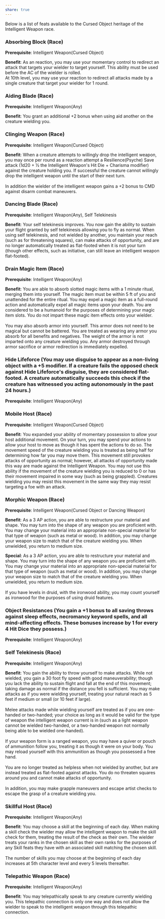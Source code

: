 ```yaml
---
share: true
---
```


Below is a list of feats available to the Cursed Object heritage of the Intelligent Weapon race.

<h3><span><p>Absorbing Block (Race)</p></span></h3><p><span><p><b>Prerequisite</b>:    Intelligent Weapon(Cursed Object)<br></p></span></p><p><span><p><b>Benefit</b>:    As an reaction, you may use your momentary control to redirect an attack that targets your wielder to target yourself. This ability must be used before the AC of the wielder is rolled.<br>At 10th level, you may use your reaction to redirect all attacks made by a single creature that target your wielder for 1 round.<br></p></span></p><h3><span><p>Aiding Blade (Race)</p></span></h3><p><span><p><b>Prerequisite</b>:    Intelligent Weapon(Any)<br></p></span></p><p><span><p><b>Benefit</b>:    You grant an additional +2 bonus when using aid another on the creature wielding you.<br></p></span></p><h3><span><p>Clinging Weapon (Race)</p></span></h3><p><span><p><b>Prerequisite</b>:    Intelligent Weapon(Cursed Object)<br></p></span></p><p><span><p><b>Benefit</b>:    When a creature attempts to willingly drop the intelligent weapon, you may once per round as a reaction attempt a Resilience(Psyche) Save attack (1d20 + ½ the Intelligent Weapon's Hit Die + Charisma modifier) against the creature holding you. If successful the creature cannot willingly drop the intelligent weapon until the start of their next turn.<br><br>In addition the wielder of the intelligent weapon gains a +2 bonus to CMD against disarm combat maneuvers.<br></p></span></p><h3><span><p>Dancing Blade (Race)</p></span></h3><p><span><p><b>Prerequisite</b>:    Intelligent Weapon(Any), Self Telekinesis<br></p></span></p><p><span><p><b>Benefit</b>:    Your self telekinesis improves. You now gain the ability to sustain your flight granted by self telekinesis allowing you to fly as normal. When using self telekinesis, and not wielded by another, you maintain your reach (such as for threatening squares), can make attacks of opportunity, and are no longer automatically treated as flat-footed when it is not your turn (though other effects, such as initiative, can still leave an intelligent weapon flat-footed).<br></p></span></p><h3><span><p>Drain Magic Item (Race)</p></span></h3><p><span><p><b>Prerequisite</b>:    Intelligent Weapon(Any)<br></p></span></p><p><span><p><b>Benefit</b>:    You are able to absorb slotted magic items with a 1 minute ritual, merging them into yourself. The magic item must be within 5 ft of you and unattended for the entire ritual. You may expel a magic item as a full-round action and automatically expel all magic items upon your death. You are considered to be a humanoid for the purposes of determining your magic item slots. You do not impart these magic item effects onto your wielder.<br><br>You may also absorb armor into yourself. This armor does not need to be magical but cannot be battered. You are treated as wearing any armor you absorb for all benefits and negatives. The weight of the armor is not imparted onto any creature wielding you. Any armor destroyed through armor sacrifice or armor redirection is immediately expelled.<br></p></span></p><h3><span><p>Hide Lifeforce (You may use disguise to appear as a non-living object with a +5 modifier. If a creature fails the opposed check against Hide Lifeforce's disguise, they are considered flat-footed. A creature automatically succeeds this check if the creature has witnessed you acting autonomously in the past 24 hours.)</p></span></h3><p><span><p><b>Prerequisite</b>:    Intelligent Weapon(Any)<br></p></span></p><h3><span><p>Mobile Host (Race)</p></span></h3><p><span><p><b>Prerequisite</b>:    Intelligent Weapon(Cursed Object)<br></p></span></p><p><span><p><b>Benefit</b>:    You expanded your ability of momentary possession to allow your host additional movement. On your turn, you may spend your actions to allow your host to move as though it has spent the actions to do so. The movement speed of the creature wielding you is treated as being half for determining how far you may move them. This movement still provokes attacks of opportunity as normal; however, all attacks of opportunity made this way are made against the Intelligent Weapon. You may not use this ability if the movement of the creature wielding you is reduced to 0 or has their movement impaired in some way (such as being grappled). Creatures wielding you may resist this movement in the same way they may resist targeting a foe with an attack.<br></p></span></p><h3><span><p>Morphic Weapon (Race)</p></span></h3><p><span><p><b>Prerequisite</b>:    Intelligent Weapon(Cursed Object or Dancing Weapon)<br></p></span></p><p><span><p><b>Benefit</b>:    As a 3 AP action, you are able to restructure your material and shape. You may turn into the shape of any weapon you are proficient with. You may change your material into an appropriate non-special material for that type of weapon (such as metal or wood). In addition, you may change your weapon size to match that of the creature wielding you. When unwielded, you return to medium size.<br></p></span></p><p><span><p><b>Special</b>:    As a 3 AP action, you are able to restructure your material and shape. You may turn into the shape of any weapon you are proficient with. You may change your material into an appropriate non-special material for that type of weapon (such as metal or wood). In addition, you may change your weapon size to match that of the creature wielding you. When unwielded, you return to medium size. <br><br>If you have levels in druid, with the ironwood ability, you may count yourself as ironwood for the purposes of using druid features.<br></p></span></p><h3><span><p>Object Resistances (You gain a +1 bonus to all saving throws against sleep effects, necromancy keyword spells, and all mind-affecting effects. These bonuses increase by 1 for every 4 Hit Dice they possess.)</p></span></h3><p><span><p><b>Prerequisite</b>:    Intelligent Weapon(Any)<br></p></span></p><h3><span><p>Self Telekinesis (Race)</p></span></h3><p><span><p><b>Prerequisite</b>:    Intelligent Weapon(Any)<br></p></span></p><p><span><p><b>Benefit</b>:    You gain the ability to throw yourself to make attacks. While not wielded, you gain a 30 foot fly speed with good maneuverability; though you lack the ability to sustain flight and fall at the end of this movement; taking damage as normal if the distance you fell is sufficient. You may make attacks as if you were wielding yourself, treating your natural reach as 5 feet if medium or small (or 10 feet if large).<br><br>Melee attacks made while wielding yourself are treated as if you are one-handed or two-handed; your choice as long as it would be valid for the type of weapon the intelligent weapon current is in (such as a light weapon cannot be wielded two-handed, or a two-handed weapon not normally being able to be wielded one-handed).<br><br>If your weapon form is a ranged weapon, you may have a quiver or pouch of ammunition follow you, treating it as though it were on your body. You may reload yourself with this ammunition as though you possessed a free hand.<br><br>You are no longer treated as helpless when not wielded by another, but are instead treated as flat-footed against attacks. You do no threaten squares around you and cannot make attacks of opportunity.<br><br>In addition, you may make grapple maneuvers and escape artist checks to escape the grasp of a creature wielding you.<br></p></span></p><h3><span><p>Skillful Host (Race)</p></span></h3><p><span><p><b>Prerequisite</b>:    Intelligent Weapon(Any)<br></p></span></p><p><span><p><b>Benefit</b>:    You may choose a skill at the beginning of each day. When making a skill check the wielder may allow the intelligent weapon to make the skill check for them, treating the result of the check as their own. The wielder treats your ranks in the chosen skill as their own ranks for the purposes of any Skill feats they have with an associated skill matching the chosen skill.<br><br>The number of skills you may choose at the beginning of each day increases at 5th character level and every 5 levels thereafter.<br></p></span></p><h3><span><p>Telepathic Weapon (Race)</p></span></h3><p><span><p><b>Prerequisite</b>:    Intelligent Weapon(Any)<br></p></span></p><p><span><p><b>Benefit</b>:    You may telepathically speak to any creature currently wielding you. This telepathic connection is only one way and does not allow the wielder to speak to the intelligent weapon through this telepathic connection.<br></p></span></p>